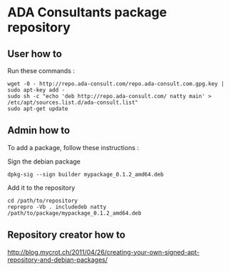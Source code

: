# ADA Consultants package repository

## User how to

Run these commands :

    wget -0 - http://repo.ada-consult.com/repo.ada-consult.com.gpg.key | sudo apt-key add -
    sudo sh -c "echo 'deb http://repo.ada-consult.com/ natty main' > /etc/apt/sources.list.d/ada-consult.list"
    sudo apt-get update

## Admin how to

To add a package, follow these instructions :

Sign the debian package

    dpkg-sig --sign builder mypackage_0.1.2_amd64.deb

Add it to the repository

    cd /path/to/repository
    reprepro -Vb . includedeb natty /path/to/package/mypackage_0.1.2_amd64.deb

## Repository creator how to

http://blog.mycrot.ch/2011/04/26/creating-your-own-signed-apt-repository-and-debian-packages/
